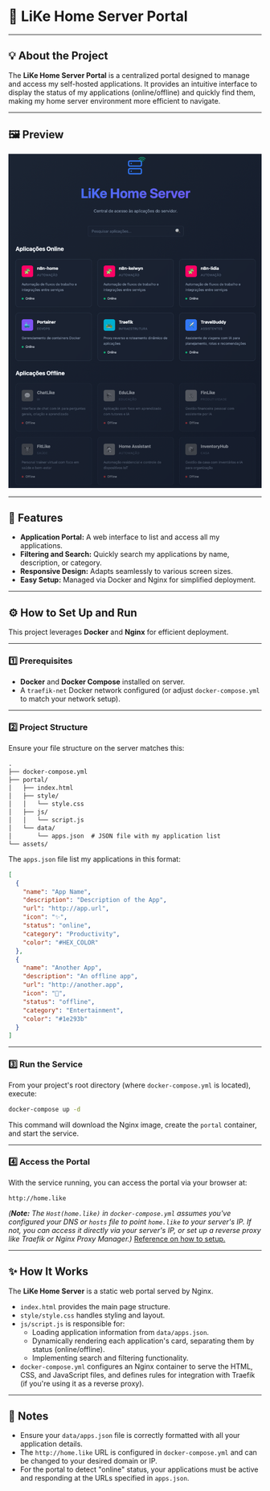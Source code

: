 # 🏡 LiKe Home Server Portal

---

## 💡 About the Project

The **LiKe Home Server Portal** is a centralized portal designed to manage and access my self-hosted applications. It provides an intuitive interface to display the status of my applications (online/offline) and quickly find them, making my home server environment more efficient to navigate.

---

## 🖼️ Preview

![Home Page](public/assets/homepage.png)

---

## 🧠 Features

- **Application Portal:** A web interface to list and access all my applications.
- **Filtering and Search:** Quickly search my applications by name, description, or category.
- **Responsive Design:** Adapts seamlessly to various screen sizes.
- **Easy Setup:** Managed via Docker and Nginx for simplified deployment.

---

## ⚙️ How to Set Up and Run

This project leverages **Docker** and **Nginx** for efficient deployment.

---

### 1️⃣ Prerequisites

- **Docker** and **Docker Compose** installed on server.
- A `traefik-net` Docker network configured (or adjust `docker-compose.yml` to match your network setup).

---

### 2️⃣ Project Structure

Ensure your file structure on the server matches this:

```
.
├── docker-compose.yml
├── portal/
│   ├── index.html
│   ├── style/
│   │   └── style.css
│   ├── js/
│   │   └── script.js
│   └── data/
│       └── apps.json  # JSON file with my application list
└── assets/
```

The `apps.json` file list my applications in this format:

```json
[
  {
    "name": "App Name",
    "description": "Description of the App",
    "url": "http://app.url",
    "icon": "✨",
    "status": "online",
    "category": "Productivity",
    "color": "#HEX_COLOR"
  },
  {
    "name": "Another App",
    "description": "An offline app",
    "url": "http://another.app",
    "icon": "🔗",
    "status": "offline",
    "category": "Entertainment",
    "color": "#1e293b"
  }
]
```

---

### 3️⃣ Run the Service

From your project's root directory (where `docker-compose.yml` is located), execute:

```bash
docker-compose up -d
```

This command will download the Nginx image, create the `portal` container, and start the service.

---

### 4️⃣ Access the Portal

With the service running, you can access the portal via your browser at:

```
http://home.like
```

_(**Note:** The `Host(home.like)` in `docker-compose.yml` assumes you've configured your DNS or `hosts` file to point `home.like` to your server's IP. If not, you can access it directly via your server's IP, or set up a reverse proxy like Traefik or Nginx Proxy Manager.)_ [Reference on how to setup.](https://github.com/kelwynOliveira/infra-like)

---

## ✨ How It Works

The **LiKe Home Server** is a static web portal served by Nginx.

- `index.html` provides the main page structure.
- `style/style.css` handles styling and layout.
- `js/script.js` is responsible for:
  - Loading application information from `data/apps.json`.
  - Dynamically rendering each application's card, separating them by status (online/offline).
  - Implementing search and filtering functionality.
- `docker-compose.yml` configures an Nginx container to serve the HTML, CSS, and JavaScript files, and defines rules for integration with Traefik (if you're using it as a reverse proxy).

---

## 📌 Notes

- Ensure your `data/apps.json` file is correctly formatted with all your application details.
- The `http://home.like` URL is configured in `docker-compose.yml` and can be changed to your desired domain or IP.
- For the portal to detect "online" status, your applications must be active and responding at the URLs specified in `apps.json`.
